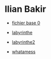 # Ilian Bakir

* [fichier base 0](./vr%20magique/vscode/vr/bases0.html)

* [labyrinthe](./vr%20magique/vscode/vr/labyrinthe.html)

* [labyrinthe2](./vr%20magique/vscode/vr/labyrinthev2.html)

* [whatamess](./whatamess/mess.html)

